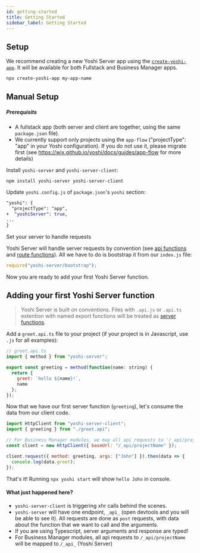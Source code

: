 ```yaml
---
id: getting-started
title: Getting Started
sidebar_label: Getting Started
---
```


## Setup

We recommend creating a new Yoshi Server app using the [`create-yoshi-app`](https://wix.github.io/yoshi/docs/getting-started/create-app). It will be available for both Fullstack and Business Manager apps.

```bash
npx create-yoshi-app my-app-name
```

## Manual Setup

##### Prerequisits

- A fullstack app (both server and client are together, using the same `package.json` file).
- We currently support only projects using the `app-flow` ("projectType": "app" in your Yoshi configuration). If you do not use it, please migrate first (see https://wix.github.io/yoshi/docs/guides/app-flow for more details)

Install `yoshi-server` and `yoshi-server-client`:

```
npm install yoshi-server yoshi-server-client
```

Update `yoshi.config.js` of `package.json`'s `yoshi` section:

```diff
"yoshi": {
  "projectType": "app",
+  "yoshiServer": true,
...
}
```

Set your server to handle requests

Yoshi Server will handle server requests by convention (see [api functions]() and [route functions]()). All we have to do is bootstrap it from our `index.js` file:

```js
require("yoshi-server/bootstrap");
```

Now you are ready to add your first Yoshi Server function.

## Adding your first Yoshi Server function

> Yoshi Server is built on conventions. Files with `.api.js` or `.api.ts` extention with named export functions will be treated as [server functions]().

Add a `greet.api.ts` file to your project (if your project is in Javascript, use `.js` for all examples):

```js
// greet.api.ts
import { method } from "yoshi-server";

export const greeting = method(function(name: string) {
  return {
    greet: `hello ${name}!`,
    name
  };
});
```

Now that we have our first server function (`greeting`), let's consume the data from our client code.

```js
import HttpClient from "yoshi-server-client";
import { greeting } from "./greet.api";

// For Business Manager modules, we map all api requests to '/_api/projectName'
const client = new HttpClient({ baseUrl: "/_api/projectName" });

client.request({ method: greeting, args: ["John"] }).then(data => {
  console.log(data.greet);
});
```

That's it!
Running `npx yoshi start` will show `hello John` in console.

#### What just happened here?

- `yoshi-server-client` is triggering xhr calls behind the scenes.
- `yoshi-server` will have one endpoint, `_api_` (open devtools and you will be able to see it). All requests are done as `post` requests, with data about the function that we want to call and the arguments.
- If you are using Typescript, server arguments and response are typed!
- For Business Manager modules, all api requests to `/_api/projectName` will be mapped to `/_api_` (Yoshi Server)
